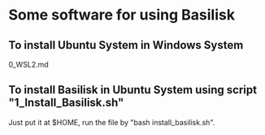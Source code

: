 
# Some software for using Basilisk
## To install Ubuntu System in Windows System
0_WSL2.md

## To install Basilisk in Ubuntu System using script "1_Install_Basilisk.sh"
Just put it at $HOME, run the file by "bash install_basilisk.sh".